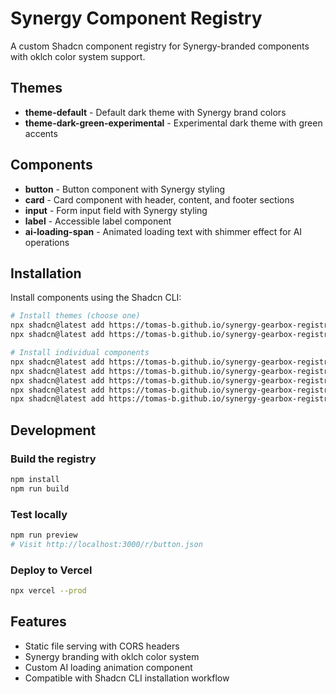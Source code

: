 # Synergy Component Registry

A custom Shadcn component registry for Synergy-branded components with oklch color system support.

## Themes

- **theme-default** - Default dark theme with Synergy brand colors
- **theme-dark-green-experimental** - Experimental dark theme with green accents

## Components

- **button** - Button component with Synergy styling
- **card** - Card component with header, content, and footer sections
- **input** - Form input field with Synergy styling
- **label** - Accessible label component
- **ai-loading-span** - Animated loading text with shimmer effect for AI operations

## Installation

Install components using the Shadcn CLI:

```bash
# Install themes (choose one)
npx shadcn@latest add https://tomas-b.github.io/synergy-gearbox-registry/r/theme-default.json
npx shadcn@latest add https://tomas-b.github.io/synergy-gearbox-registry/r/theme-dark-green-experimental.json

# Install individual components
npx shadcn@latest add https://tomas-b.github.io/synergy-gearbox-registry/r/button.json
npx shadcn@latest add https://tomas-b.github.io/synergy-gearbox-registry/r/card.json
npx shadcn@latest add https://tomas-b.github.io/synergy-gearbox-registry/r/input.json
npx shadcn@latest add https://tomas-b.github.io/synergy-gearbox-registry/r/label.json
npx shadcn@latest add https://tomas-b.github.io/synergy-gearbox-registry/r/ai-loading-span.json
```

## Development

### Build the registry

```bash
npm install
npm run build
```

### Test locally

```bash
npm run preview
# Visit http://localhost:3000/r/button.json
```

### Deploy to Vercel

```bash
npx vercel --prod
```

## Features

- Static file serving with CORS headers
- Synergy branding with oklch color system
- Custom AI loading animation component
- Compatible with Shadcn CLI installation workflow